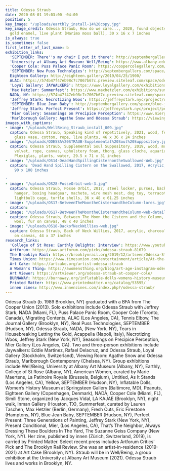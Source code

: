 ```yaml
---
title: Odessa Straub
date: 2020-08-01 19:03:00 -04:00
position: 5
key_image: "/uploads/earthly_install-14%20copy.jpg"
key_image_credit: Odessa Straub, How do we care..., 2020, found objects, vinyl tubing,
  gold enamel, live plant (Marimo moss ball), 30 x 16 x 7 inches
is_always: true
is_sometimes: false
first_letter_of_last_name: b
exhibition_links:
  'SEPTEMBER: There''s my chair I put it there': http://septembergallery.com/space/odessa-straub.html
  'University at Albany Art Museum: Well/Being': https://www.albany.edu/museum/wellbeing/straub.html
  'Cooper Cole: Puss Palace Panic Room': https://coopercolegallery.com/exhibition/2019-odessa-straub-puss-palace-panic-room/
  'SEPTEMBER: New Puss Technolgies': http://septembergallery.com/space/real-puss-technologies.html
  Eighteen Gallery: http://eighteen.gallery/2019/04/25/1900/
  ALAC: https://574b47f47eb98c7c7067b67c.preview.siteleaf.com/space/odessa-straub-at-alac.html
  'Loyal Gallery: JAYWALKERS': https://www.loyalgallery.com/exhibitions/jaywalkers/
  'Max Hetzler: Summerfest': https://www.maxhetzler.com/exhibitions/summerfest-2017-curated-lauren-taschenlouise-bonnet-celeste-dupuy-spencer-aaron-garber-maikovska-oliver-osborne-walter-price-ode/press-en/
  NADA, NY: https://574b47f47eb98c7c7067b67c.preview.siteleaf.com/space/nada.html
  'Jeffrey Stark: Necrotizing Woos': https://jeffreystark.nyc/project/odessa_straub-2/
  'SEPTEMBER: Blue Jean Baby': http://septembergallery.com/space/blue-jean-baby.html
  'Jeffrey Stark: Perfect Present': https://jeffreystark.nyc/project/perfect-present/
  'Mier Gallery: Seasonings on Precipice Perception': https://www.miergallery.com/exhibitions/odessa-straub2
  'Marlborough Gallery: Agathe Snow and Odessa Straub': https://viewingroom.xyz/exhibitions/agathe-snow-and-odessa-straub/
images_with_captions:
- image: "/uploads/WellBeing_Straub_install_009.jpg"
  caption: Odessa Straub, Speaking kind of repetitively, 2021, wood, felt, silk velvet,
    glass vase, cotton, rope, live plants, 46 x 36 x 24 inches
- image: "/uploads/ODESSA%20STRAUB-Supplemental%20Soul%20Suppository.jpg"
  caption: Odessa Straub, Supplemental Soul Suppository, 2019, wood, mohair, silk
    velvet, rope, canvas, upholstery foam, thong, glass cloche, aquarium substrate,
    Plexiglas, plants, water, 29.5 x 71 x 31 inches
- image: "/uploads/OS14-DeadHandSpillingCisternontheSwallowed-Web.jpg"
  caption: 'Dead Hand Spilling Cistern on the Swallowed, 2017, Acrylic, dye, enamel,
    90 x 108 inches

'
- image: "/uploads/OS28-PosseOrbit-web-3.jpg"
  caption: Odessa Straub, Posse Orbit, 2017, steel locker, purses, backpack, shoehorn,
    hanger, boxing headgear, machete, wire mesh nest, dog toy, terracotta pigeon,
    lightbulb cage, turtle shells, 36 x 48 x 61.25 inches
- image: "/uploads/OS17-BetweenTheMoontheCisternandtheColumn-lores.jpg"
  caption: 
- image: "/uploads/OS17-BetweenTheMoontheCisternandtheColumn-web-detail.jpg"
  caption: Odessa Straub, Between The Moon the Cistern and the Column, 2017, acrylic,
    wool, fur on canvas, 48 x 40 inches
- image: "/uploads/OS18-BackofNeckWillies-web.jpg"
  caption: Odessa Straub, Back of Neck Willies, 2017, acrylic, charcoal and latex
    on canvas, 44 x 37 inches
research_links:
  'College of St Rose: Earthly Delights: Interview': https://www.youtube.com/watch?v=mt3PLtq0GVI
  Artforum: https://www.artforum.com/picks/odessa-straub-81679
  The Brooklyn Rail: https://brooklynrail.org/2019/12/artseen/Odessa-StraubTheres-my-chair-I-put-it-there
  Times Union: https://www.timesunion.com/entertainment/article/At-the-Massry-exhibit-s-art-imitates-life-15913634.php
  Art Cake: https://artcake.org/artist-odessa-straub
  A Woman's Thing: https://awomensthing.org/blog/art-age-instagram-odessa-straub/
  Art Viewer: https://artviewer.org/odessa-straub-at-cooper-cole/
  BURNAWAY: https://burnaway.org/inflatable-dolls-womens-history-museum-at-springsteen-gallery/
  Printed Matter: https://www.printedmatter.org/catalog/53595/
  innen zines: http://www.innenzines.com/index.php?/odessa-straub/
---
```


Odessa Straub (b. 1989 Brooklyn, NY) graduated with a BFA from The Cooper Union (2013). Solo exhibitions include Odessa Straub with Jeffrey Stark, NADA (Miami, FL), Puss Palace Panic Room, Cooper Cole (Toronto, Canada), Migrating Contents, ALAC (Los Angeles, CA), Tennis Elbow, The Journal Gallery (Brooklyn, NY), Real Puss Technologies, SEPTEMBER (Hudson, NY), Odessa Straub, NADA, (New York, NY), Tears in Housebreaking Letting the Gold, Acappella (Napoli, Italy), Necrotizing Woos, Jeffrey Stark (New York, NY), Seasonings on Precipice Perception, Mier Gallery (Los Angeles, CA). Two and three-person exhibitions include Jaywalkers: Eddie Martinez, Rafael Delacruz, and Odessa Straub, Loyal Gallery (Stockholm, Switzerland), Viewing Room: Agathe Snow and Odessa Straub, Marlborough Contemporary (Chelsea, NY). Group exhibitions include Well/Being, University at Albany Art Museum (Albany, NY), Earthly, College of St Rose (Albany, NY), American Women, curated by Marie Maertens, La Patinoire Royale (Brussels, Belgium), Untitled, As It Stands (Los Angeles, CA), Yellow, SEPTEMBER (Hudson, NY), Inflatable Dolls, Women’s History Museum at Springsteen Gallery (Baltimore, MD), Peanuts, Eighteen Gallery (Copenhagen, Denmark), NADA, Cooper Cole (Miami, FL), Simili Stone, organized by Jacques Vidal, LA KAJAE (Brooklyn, NY), night walk, Inman Gallery (Houston, TX), Summerfest, curated by Lauren Taschen, Max Hetzler (Berlin, Germany), Fresh Cuts, Eric Firestone (Hamptons, NY), Blue Jean Baby, SEPTEMBER (Hudson, NY), Perfect Present: Three Generations of Painting, Jeffrey Stark (New York, NY), Present Conditional, Mier, (Los Angeles, CA), That’s The Neighbor, Always Dressing These Boulders In The Yard, The Suzanne Geiss Company (New York, NY). Her zine, published by innen (Zürich, Switzerland, 2019), is carried by Printed Matter. Select recent press includes Artforum Critics' Pick and The Brooklyn Rail Review. She was an artist-in-residence (2019-2021) at Art Cake (Brooklyn, NY). Straub will be in Well/Being, a group exhibition at the University at Albany Art Museum (2021). Odessa Straub lives and works in Brooklyn, NY.